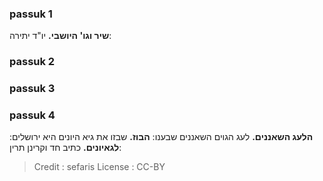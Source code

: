 
### passuk 1
<b>שיר וגו' היושבי.</b> יו"ד יתירה:

### passuk 2

### passuk 3

### passuk 4
<b>הלעג השאננים.</b> לעג הגוים השאננים שבענו:
<b>הבוז.</b> שבזו את גיא היונים היא ירושלים:
<b>לגאיונים.</b> כתיב חד וקרינן תרין:

>Credit : sefaris
>License : CC-BY